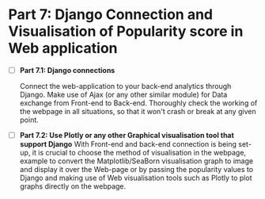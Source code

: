 
# Part 7: Django Connection and Visualisation of Popularity score in Web application 

- [ ] **Part 7.1: Django connections**

  Connect the web-application to your back-end analytics through Django. Make use of Ajax (or any other similar module) for Data exchange from Front-end to Back-end. Thoroughly check the working of the webpage in all situations, so that it won't crash or break at any given point.
  
- [ ] **Part 7.2: Use Plotly or any other Graphical visualisation tool that support Django**
  With Front-end and back-end connection is being set-up, it is crucial to choose the method of visualisation in the webpage, example to convert the Matplotlib/SeaBorn visualisation graph to image and display it over the Web-page or by passing the popularity values to Django and making use of Web visualisation tools such as Plotly to plot graphs directly on the webpage. 

